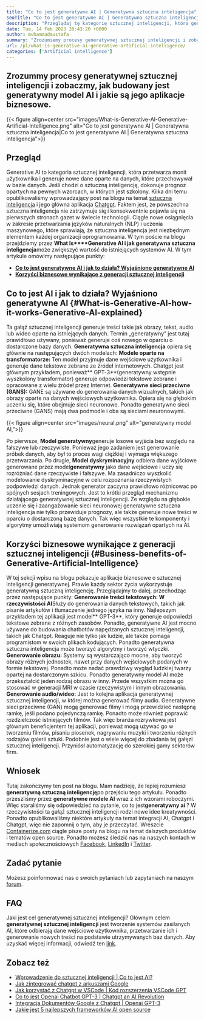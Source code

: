 ```yaml
---
title: "Co to jest generatywne AI | Generatywna sztuczna inteligencja" 
seoTitle: "Co to jest generatywne AI | Generatywna sztuczna inteligencja" 
description: "Przeglądaj tę kategorię sztucznej inteligencji, która generuje unikalną treść. Zacznijmy artykuł i spróbuj uzyskać odpowiedź, czym jest generatywna sztuczna inteligencja?" 
date: Tue, 14 Feb 2023 20:43:20 +0000
author: muhammadmustafa
summary: "Zrozumiemy procesy generatywnej sztucznej inteligencji i zobacz, jak budowany jest generatywny model AI i jakie są jego aplikacje biznesowe." 
url: /pl/what-is-generative-ai-generative-artificial-intelligence/
categories: ['Artificial intelligence']
---
```


## Zrozummy procesy generatywnej sztucznej inteligencji i zobaczmy, jak budowany jest generatywny model AI i jakie są jego aplikacje biznesowe.

{{< figure align=center src="images/What-is-Generative-AI-Generative-Artificial-Intelligence.png" alt="Co to jest generatywne AI | Generatywna sztuczna inteligencja|Co to jest generatywne AI | Generatywna sztuczna inteligencja">}}


## Przegląd
Generative AI to kategoria sztucznej inteligencji, która przetwarza monit użytkownika i generuje nowe dane oparte na danych, które przechowywał w bazie danych. Jeśli chodzi o sztuczną inteligencję, dokonuje prognoz opartych na pewnych wzorcach, w których jest szkolony. Kilka dni temu opublikowaliśmy wprowadzający post na blogu na temat [sztuczna inteligencja][1] i jego główna aplikacja [Chatgpt][2]. Faktem jest, że powszechna sztuczna inteligencja nie zatrzymuje się i konsekwentnie pojawia się na pierwszych stronach gazet w świecie technologii. Ciągłe nowe osiągnięcia w zakresie przetwarzania języków naturalnych (NLP) i uczenia maszynowego, które sprawiają, że sztuczna inteligencja jest niezbędnym elementem każdej organizacji oprogramowania. W tym poście na blogu przejdziemy przez **What Is****Generative AI **i jak** generatywna sztuczna inteligencja**może zwiększyć wartość do istniejących systemów AI.
W tym artykule omówimy następujące punkty:
* [ **Co to jest generatywne AI i jak to działa? Wyjaśniono generatywne AI** ][3]
* [ **Korzyści biznesowe wynikające z generacji sztucznej inteligencji** ][4]

## Co to jest AI i jak to działa? Wyjaśniono generatywne AI {#What-is-Generative-AI-how-it-works-Generative-AI-explained}

Ta gałąź sztucznej inteligencji generuje treści takie jak obrazy, tekst, audio lub wideo oparte na istniejących danych. Termin „generatywny” jest tutaj prawidłowo używany, ponieważ generuje coś nowego w oparciu o dostarczone bazy danych.
**Generatywna sztuczna inteligencja** opiera się głównie na następujących dwóch modelach:
**Modele oparte na transformatorze:** Ten model przyjmuje dane wejściowe użytkownika i generuje dane tekstowe zebrane ze źródeł internetowych. Chatgpt jest głównym przykładem, ponieważ** GPT-3**(generatywny wstępnie wyszkolony transformator) generuje odpowiedzi tekstowe zebrane i opracowane z wielu źródeł przez Internet.
**Generatywne sieci przeciwne (GANS):**  GANE są używane do generowania danych wizualnych, takich jak obrazy oparte na danych wejściowych użytkownika. Opiera się na głębokim uczeniu się, które obejmuje sieci neuronowe. Ponadto generatywne sieci przeciwne (GANS) mają dwa podmodle i oba są sieciami neuronowymi.

{{< figure align=center src="images/neural.png" alt="generatywny model AI,">}}

Po pierwsze, **Model generatywny**generuje losowe wyjścia bez względu na fałszywe lub rzeczywiste. Ponieważ jego zadaniem jest generowanie próbek danych, aby był to proces wagi ciężkiej i wymaga większego przetwarzania. Po drugie, **Model dyskryminacyjny** odbiera dane wyjściowe generowane przez model**generatywny** jako dane wejściowe i uczy się rozróżniać dane rzeczywiste i fałszywe. Ma zasadniczo wyszkolić modelowanie dyskryminacyjne w celu rozpoznania rzeczywistych podpowiedzi danych. Jednak generator zaczyna prawidłowo różnicować po spójnych sesjach treningowych.
Jest to krótki przegląd mechanizmu działającego generatywnej sztucznej inteligencji. Ze względu na głębokie uczenie się i zaangażowanie sieci neuronowej generatywne sztuczna inteligencja nie tylko przewiduje prognozy, ale także generuje nowe treści w oparciu o dostarczoną bazę danych. Tak więc wszystkie te komponenty i algorytmy umożliwiają systemom generowanie rozwiązań opartych na AI.

## Korzyści biznesowe wynikające z generacji sztucznej inteligencji {#Business-benefits-of-Generative-Artificial-Intelligence}

W tej sekcji wpisu na blogu pokazuje aplikacje biznesowe o sztucznej inteligencji generatywnej. Prawie każdy sektor życia wykorzystuje generatywną sztuczną inteligencję. Przeglądajmy to dalej, przechodząc przez następujące punkty:
**Generowanie treści tekstowych: **W rzeczywistości** AI**Służy do generowania danych tekstowych, takich jak pisanie artykułów i tłumaczenie jednego języka na inny. Najlepszym przykładem tej aplikacji jest model** GPT-3**, który generuje odpowiedzi tekstowe zebrane z różnych zasobów. Ponadto, generatywne AI jest mocno używane do budowania chatbotów napędzanych sztucznej inteligencji, takich jak Chatgpt. Reaguje nie tylko jak ludzie, ale także pomaga programistom w swoich plikach kodujących. Ponadto generatywna sztuczna inteligencja może tworzyć algorytmy i tworzyć wtyczki.
**Generowanie obrazu:**  Systemy są wystarczająco mocne, aby tworzyć obrazy różnych jednostek, nawet przy danych wejściowych podanych w formie tekstowej. Ponadto może nadać prawdziwy wygląd ludzkiej twarzy opartej na dostarczonym szkicu. Ponadto generatywny model AI może przekształcić jeden rodzaj obrazu w inny. Przede wszystkim można go stosować w generacji MRI w czasie rzeczywistym i innym obrazowaniu.
**Generowanie audio/wideo:**  Jest to kolejna aplikacja generatywnej sztucznej inteligencji, w której można generować filmy audio. Generatywne sieci przeciwne (GAN) mogą generować filmy i mogą przewidzieć następną ramkę, jeśli podano pojedynczą ramkę. Ponadto może również poprawić rozdzielczość istniejących filmów. Tak więc branża rozrywkowa jest głównym beneficjentem tej aplikacji, ponieważ mogą używać go w tworzeniu filmów, pisaniu piosenek, nagrywaniu muzyki i tworzeniu różnych rodzajów galerii sztuki.
Podobnie jest o wiele więcej do zbadania tej gałęzi sztucznej inteligencji. Przyniósł automatyzację do szerokiej gamy sektorów firm.

## Wniosek
Tutaj zakończymy ten post na blogu. Mam nadzieję, że lepiej rozumiesz **generatywną sztuczną inteligencję**po przejściu tego artykułu. Ponadto przeszliśmy przez **generatywne modele AI** wraz z ich wzorami roboczymi. Więc staraliśmy się odpowiedzieć na pytanie, co to jest**generatywny ai** ? W rzeczywistości ta gałąź sztucznej inteligencji rodzi nowe idee kreatywności. Ponadto opublikowaliśmy niektóre artykuły na temat integracji AI, Chatgpt i Chatgpt, więc nie zapomnij o tym, aby je przeczytać.
Wreszcie [Containerize.com][5] ciągle pisze posty na blogu na temat dalszych produktów i tematów open source. Ponadto możesz śledzić nas na naszych kontach w mediach społecznościowych [Facebook][6], [LinkedIn][7] i [Twitter][8].

## Zadać pytanie
Możesz poinformować nas o swoich pytaniach lub zapytaniach na naszym [forum][9].

## FAQ
Jaki jest cel generatywnej sztucznej inteligencji?
Głównym celem **generatywnej sztucznej inteligencji** jest tworzenie systemów zasilanych AI, które odbierają dane wejściowe użytkownika, przetwarzanie ich i generowanie nowych treści na podstawie utrzymywanych baz danych. Aby uzyskać więcej informacji, odwiedź ten [link][3].

## Zobacz też
  * [Wprowadzenie do sztucznej inteligencji | Co to jest AI?][1]
  * [Jak zintegrować chatgpt z arkuszami Google][10]
  * [Jak korzystać z Chatgpt w VSCode | Kod rozszerzenia VSCode GPT][11]
  * [Co to jest Openai Chatbot GPT-3 | Chatgpt an AI Revolution][2]
  * [Integracja Dokumentów Google z Chatgpt | Openai GPT-3][12]
  * [Jakie jest 5 najlepszych frameworków AI open source][13]



[1]: https://blog.containerize.com/artificial-intelligence/an-introduction-to-artificial-intelligence-what-is-ai/
[2]: https://blog.containerize.com/artificial-intelligence/what-is-openai-chatbot-gpt-3-chatgpt-an-ai-revolution/
[3]: #What-is-Generative-AI-how-it-works-Generative-AI-explained
[4]: #Business-benefits-of-Generative-Artificial-Intelligence
[5]: https://www.containerize.com/
[6]: https://web.facebook.com/containerize
[7]: https://www.linkedin.com/company/containerize/
[8]: https://twitter.com/containerize_co
[9]: https://forum.containerize.com/
[10]: https://blog.containerize.com/artificial-intelligence/integrate-chatgpt-with-google-sheets/
[11]: https://blog.containerize.com/artificial-intelligence/how-to-use-chatgpt-in-vscode-the-vscode-extension-codegpt/
[12]: https://blog.containerize.com/artificial-intelligence/google-docs-integration-with-chatgpt/
[13]: https://blog.containerize.com/artificial-intelligence/top-5-open-source-ai-frameworks/
